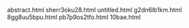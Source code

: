 abstract.html
sherr3oku28.html
untitled.html
g2dn6lb1km.html
8gg8uu5bpu.html
pb7p9os2tfo.html
10bae.html
